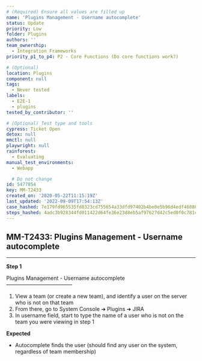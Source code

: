 ```yaml
---
# (Required) Ensure all values are filled up
name: 'Plugins Management - Username autocomplete'
status: Update
priority: Low
folder: Plugins
authors: ''
team_ownership:
  - Integration Frameworks
priority_p1_to_p4: P2 - Core Functions (Do core functions work?)

# (Optional)
location: Plugins
component: null
tags:
  - Never tested
labels:
  - E2E-1
  - plugins
tested_by_contributor: ''

# (Optional) Test type and tools
cypress: Ticket Open
detox: null
mmctl: null
playwright: null
rainforest:
  - Evaluating
manual_test_environments:
  - Webapp

  # Do not change
id: 5477854
key: MM-T2433
created_on: '2020-05-22T11:15:19Z'
last_updated: '2022-09-09T17:54:13Z'
case_hashed: 7e179fd965535fd8323cd755654a33dfd97402b4be0e5b96d4edf460808c6f084dddf63ce4e1d52387bb433e8e304ea7
steps_hashed: 4adc3b928344fd011422d64fe36e23d8eb5af97627d42c5ed0f0c781c04d3cfaf883bede4af2f0daab7991dd592bd146
---
```


<!-- (Auto-generated) Based on frontmatter's "key" and "name" -->

## MM-T2433: Plugins Management - Username autocomplete

---

**Step 1**

Plugins Management - Username autocomplete\
–––––––––––––––––––––––––

1. View a team (or create a new team), and identify a user on the server who is not on that team
2. From there, go to System Console ➜ Plugins ➜ JIRA
3. In username field, start to type the name of a user who is not on the team you were viewing in step 1

**Expected**

- Autocomplete finds the user (should find any user on the system, regardless of team membership)
